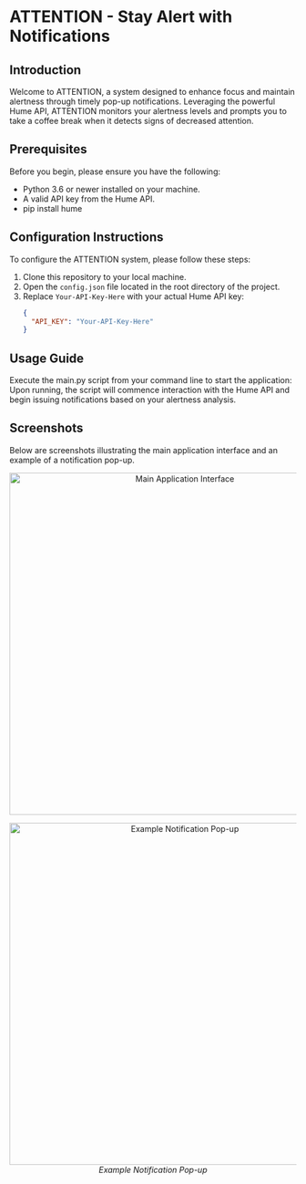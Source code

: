 # ATTENTION - Stay Alert with Notifications

## Introduction
Welcome to ATTENTION, a system designed to enhance focus and maintain alertness through timely pop-up notifications. Leveraging the powerful Hume API, ATTENTION monitors your alertness levels and prompts you to take a coffee break when it detects signs of decreased attention.

## Prerequisites
Before you begin, please ensure you have the following:
- Python 3.6 or newer installed on your machine.
- A valid API key from the Hume API.
- pip install hume

## Configuration Instructions
To configure the ATTENTION system, please follow these steps:

1. Clone this repository to your local machine.
2. Open the `config.json` file located in the root directory of the project.
3. Replace `Your-API-Key-Here` with your actual Hume API key:
   ```json
   {
     "API_KEY": "Your-API-Key-Here"
   }
## Usage Guide

Execute the main.py script from your command line to start the application:
Upon running, the script will commence interaction with the Hume API and begin issuing notifications based on your alertness analysis.

## Screenshots

Below are screenshots illustrating the main application interface and an example of a notification pop-up.

<p align="center">
  <img src="./images/img.jpg" alt="Main Application Interface" width="600">
  <br>
</p>
<p align="center">
  <img src="./images/notification.png" alt="Example Notification Pop-up" width="600">
  <br>
  <em>Example Notification Pop-up</em>
</p>
